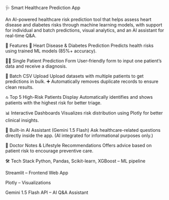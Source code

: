 🩺 Smart Healthcare Prediction App

An AI-powered healthcare risk prediction tool that helps assess heart disease and diabetes risks through machine learning models, with support for individual and batch predictions, visual analytics, and an AI assistant for real-time Q&A.

🚀 Features
🎯 Heart Disease & Diabetes Prediction
Predicts health risks using trained ML models (85%+ accuracy).

🧑‍⚕️ Single Patient Prediction Form
User-friendly form to input one patient’s data and receive a diagnosis.

📁 Batch CSV Upload
Upload datasets with multiple patients to get predictions in bulk.
➕ Automatically removes duplicate records to ensure clean results.

🔝 Top 5 High-Risk Patients Display
Automatically identifies and shows patients with the highest risk for better triage.

📊 Interactive Dashboards
Visualizes risk distribution using Plotly for better clinical insights.

💬 Built-in AI Assistant (Gemini 1.5 Flash)
Ask healthcare-related questions directly inside the app.
(AI integrated for informational purposes only.)

📝 Doctor Notes & Lifestyle Recommendations
Offers advice based on patient risk to encourage preventive care.

🛠️ Tech Stack
Python, Pandas, Scikit-learn, XGBoost – ML pipeline

Streamlit – Frontend Web App

Plotly – Visualizations

Gemini 1.5 Flash API – AI Q&A Assistant

